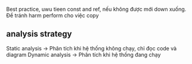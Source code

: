 Best practice, uwu tieen const and ref, nếu không được mới down xuống. Để tránh harm perform cho việc copy

## analysis strategy
Static analysis -> Phân tích khi hệ thống không chạy, chỉ đọc code và diagram 
Dynamic analysis -> Phân tích khi hệ thống đang chạy 